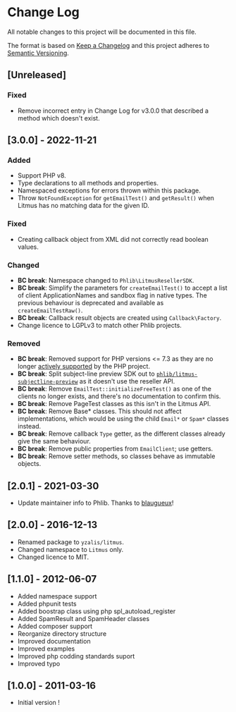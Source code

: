 # Change Log
All notable changes to this project will be documented in this file.

The format is based on [Keep a Changelog](http://keepachangelog.com/)
and this project adheres to [Semantic Versioning](http://semver.org/).

## [Unreleased]
### Fixed
- Remove incorrect entry in Change Log for v3.0.0 that described a method which
  doesn't exist.

## [3.0.0] - 2022-11-21
### Added
- Support PHP v8.
- Type declarations to all methods and properties.
- Namespaced exceptions for errors thrown within this package.
- Throw `NotFoundException` for `getEmailTest()` and `getResult()` when Litmus
  has no matching data for the given ID.
### Fixed
- Creating callback object from XML did not correctly read boolean values.
### Changed
- **BC break**: Namespace changed to `Phlib\LitmusResellerSDK`.
- **BC break**: Simplify the parameters for `createEmailTest()` to accept a list
  of client ApplicationNames and sandbox flag in native types. The previous
  behaviour is deprecated and available as `createEmailTestRaw()`.
- **BC break**: Callback result objects are created using `Callback\Factory`.
- Change licence to LGPLv3 to match other Phlib projects.
### Removed
- **BC break**: Removed support for PHP versions <= 7.3 as they are no longer
  [actively supported](https://php.net/supported-versions.php)
  by the PHP project.
- **BC break**: Split subject-line preview SDK out to
  [`phlib/litmus-subjectline-preview`](https://github.com/phlib/litmus-subjectline-preview)
  as it doesn't use the reseller API.
- **BC break**: Remove `EmailTest::initializeFreeTest()` as one of the clients
  no longer exists, and there's no documentation to confirm this.
- **BC break**: Remove PageTest classes as this isn't in the Litmus API.
- **BC break**: Remove Base* classes. This should not affect implementations,
  which would be using the child `Email*` or `Spam*` classes instead.
- **BC break**: Remove callback `Type` getter, as the different classes already
  give the same behaviour.
- **BC break**: Remove public properties from `EmailClient`; use getters.
- **BC break**: Remove setter methods, so classes behave as immutable objects.

## [2.0.1] - 2021-03-30
- Update maintainer info to Phlib.
  Thanks to [blaugueux](https://github.com/blaugueux)!

## [2.0.0] - 2016-12-13
 * Renamed package to `yzalis/litmus`.
 * Changed namespace to `Litmus` only.
 * Changed licence to MIT.

## [1.1.0] - 2012-06-07
 * Added namespace support
 * Added phpunit tests
 * Added boostrap class using php spl_autoload_register
 * Added SpamResult and SpamHeader classes
 * Added composer support
 * Reorganize directory structure
 * Improved documentation
 * Improved examples
 * Improved php codding standards suport
 * Improved typo

## [1.0.0] - 2011-03-16
 * Initial version !
